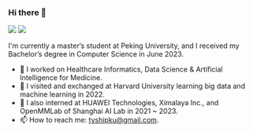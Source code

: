 ### Hi there 👋

<!--
**STYAI/STYAI** is a ✨ _special_ ✨ repository because its `README.md` (this file) appears on your GitHub profile.

Here are some ideas to get you started:

- 🔭 I’m currently working on ...
- 🌱 I’m currently learning ...
- 👯 I’m looking to collaborate on ...
- 🤔 I’m looking for help with ...
- 💬 Ask me about ...
- 📫 How to reach me: ...
- 😄 Pronouns: ...
- ⚡ Fun fact: ...
-->

[![](https://img.shields.io/badge/🌐%20%20%20Homepage-red??&style=flat-square)](https://github.com/STYAI)
[![](https://img.shields.io/badge/Google%20Scholar-%234285F4.svg?&style=flat-square&logo=google-scholar&logoColor=white)](https://scholar.google.com/)

I'm currently a master‘s student at Peking University, and I received my Bachelor’s degree in Computer Science in June 2023.

- 🔭 I worked on Healthcare Informatics, Data Science & Artificial Intelligence for Medicine.
- 🌱 I visited and exchanged at Harvard University learning big data and machine learning in 2022.
- 🔬 I also interned at HUAWEI Technologies, Ximalaya Inc., and OpenMMLab of Shanghai AI Lab in 2021 ~ 2023.
- 📫 How to reach me: tyshipku@gmail.com.

<!--
[![Github status](https://github-readme-stats.vercel.app/api?username=STYAI)]()
-->
